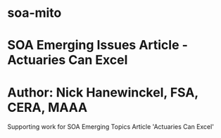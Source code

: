 # soa-mito
# SOA Emerging Issues Article - Actuaries Can Excel
# Author: Nick Hanewinckel, FSA, CERA, MAAA 

Supporting work for SOA Emerging Topics Article 'Actuaries Can Excel'
